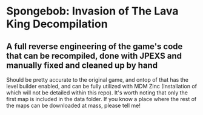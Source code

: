# Spongebob: Invasion of The Lava King Decompilation
## A full reverse engineering of the game's code that can be recompiled, done with JPEXS and manually fixed and cleaned up by hand
 Should be pretty accurate to the original game, and ontop of that has the level builder enabled, and can be fully utilized with MDM Zinc (Installation of which will not be detailed within this repo). It's worth noting that only the first map is included in the data folder. If you know a place where the rest of the maps can be downloaded at mass, please tell me!
